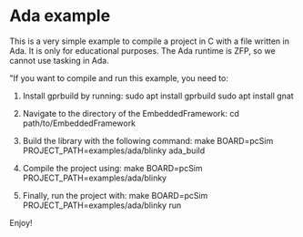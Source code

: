 # Ada example #
This is a very simple example to compile a project in C with a file written in Ada. It is only for educational purposes. The Ada runtime is ZFP, so we cannot use tasking in Ada.

"If you want to compile and run this example, you need to:

1. Install gprbuild by running:
sudo apt install gprbuild
sudo apt install gnat

3. Navigate to the directory of the EmbeddedFramework:
cd path/to/EmbeddedFramework

4. Build the library with the following command:
make BOARD=pcSim PROJECT_PATH=examples/ada/blinky ada_build

5. Compile the project using:
make BOARD=pcSim PROJECT_PATH=examples/ada/blinky

6. Finally, run the project with:
make BOARD=pcSim PROJECT_PATH=examples/ada/blinky run

Enjoy!
